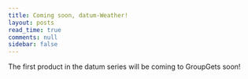 ```yaml
---
title: Coming soon, datum-Weather!
layout: posts
read_time: true
comments: null
sidebar: false
---
```


The first product in the datum series will be coming to GroupGets soon!
